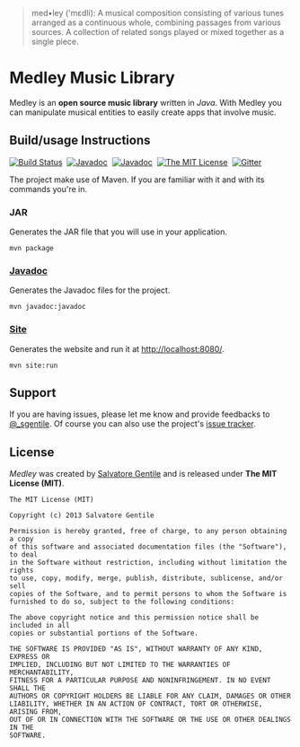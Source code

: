 >  med•ley ('mɛdli): A musical composition consisting of various tunes arranged as a continuous whole, combining passages from various sources.
A collection of related songs played or mixed together as a single piece.

Medley Music Library
====================
Medley is an **open source music library** written in _Java_.
With Medley you can manipulate musical entities to easily create apps that involve music.


Build/usage Instructions
------------------------
[![Build Status](http://img.shields.io/travis/SalGnt/Medley/master.svg?style=flat)](https://travis-ci.org/SalGnt/Medley)&nbsp;
[![Javadoc](http://img.shields.io/badge/Medley-Site-0088CC.svg?style=flat)](salgnt.github.io/Medley)&nbsp;
[![Javadoc](http://img.shields.io/badge/Medley-Javadoc-F8981D.svg?style=flat)](salgnt.github.io/Medley/apidocs)&nbsp;
[![The MIT License](http://img.shields.io/badge/License-MIT-green.svg?style=flat)](#license)&nbsp;
[![Gitter](https://badges.gitter.im/Join%20Chat.svg)](https://gitter.im/SalGnt/Medley?utm_source=badge&utm_medium=badge&utm_campaign=pr-badge)

The project make use of Maven. If you are familiar with it and with its commands you're in.

### JAR
Generates the JAR file that you will use in your application.
    
    mvn package

### [Javadoc](salgnt.github.io/Medley/apidocs)
Generates the Javadoc files for the project.

    mvn javadoc:javadoc

### [Site](salgnt.github.io/Medley)
Generates the website and run it at [http://localhost:8080/](http://localhost:8080/).

    mvn site:run


Support
-------
If you are having issues, please let me know and provide feedbacks to [@_sgentile](https://twitter.com/_sgentile).
Of course you can also use the project's [issue tracker](https://github.com/SalGnt/Medley/issues).


License
-------
_Medley_ was created by [Salvatore Gentile](https://twitter.com/_sgentile) and is released under **The MIT License (MIT)**.

    The MIT License (MIT)

    Copyright (c) 2013 Salvatore Gentile

    Permission is hereby granted, free of charge, to any person obtaining a copy
    of this software and associated documentation files (the "Software"), to deal
    in the Software without restriction, including without limitation the rights
    to use, copy, modify, merge, publish, distribute, sublicense, and/or sell
    copies of the Software, and to permit persons to whom the Software is
    furnished to do so, subject to the following conditions:

    The above copyright notice and this permission notice shall be included in all
    copies or substantial portions of the Software.

    THE SOFTWARE IS PROVIDED "AS IS", WITHOUT WARRANTY OF ANY KIND, EXPRESS OR
    IMPLIED, INCLUDING BUT NOT LIMITED TO THE WARRANTIES OF MERCHANTABILITY,
    FITNESS FOR A PARTICULAR PURPOSE AND NONINFRINGEMENT. IN NO EVENT SHALL THE
    AUTHORS OR COPYRIGHT HOLDERS BE LIABLE FOR ANY CLAIM, DAMAGES OR OTHER
    LIABILITY, WHETHER IN AN ACTION OF CONTRACT, TORT OR OTHERWISE, ARISING FROM,
    OUT OF OR IN CONNECTION WITH THE SOFTWARE OR THE USE OR OTHER DEALINGS IN THE
    SOFTWARE.
